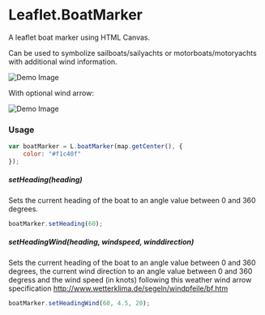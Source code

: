 Leaflet.BoatMarker
==================

A leaflet boat marker using HTML Canvas.

Can be used to symbolize sailboats/sailyachts or motorboats/motoryachts with additional wind information.

![Demo Image](http://i.imgur.com/H4q765r.png)

With optional wind arrow:

![Demo Image](http://i.imgur.com/KYZaG8C.png)

### Usage

```javascript
var boatMarker = L.boatMarker(map.getCenter(), {
  	color: "#f1c40f"
});
```

##### setHeading(heading)

Sets the current heading of the boat to an angle value between 0 and 360 degrees.

```javascript
boatMarker.setHeading(60);
```

##### setHeadingWind(heading, windspeed, winddirection)

Sets the current heading of the boat to an angle value between 0 and 360 degrees,
the current wind direction to an angle value between 0 and 360 degress and the wind
speed (in knots) following this weather wind arrow specification http://www.wetterklima.de/segeln/windpfeile/bf.htm

```javascript
boatMarker.setHeadingWind(60, 4.5, 20);
```
